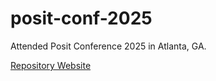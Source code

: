 # posit-conf-2025

Attended Posit Conference 2025 in Atlanta, GA.

[Repository Website](https://peter-ehmann.github.io/posit-conf-2025/)
